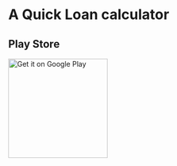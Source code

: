 # A Quick Loan calculator

## Play Store

<a href="https://play.google.com/store/apps/details?id=tech.garageprojects.loancalculator">
 <img alt="Get it on Google Play" width="200px" src="https://play.google.com/intl/en_us/badges/images/generic/en_badge_web_generic.png">
</a>
